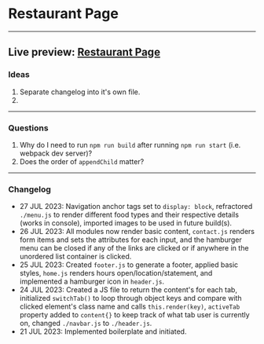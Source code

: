 # Restaurant Page
---
Live preview: [Restaurant Page](https://mikeycos.github.io/theOdinProject/javaScript/projects/restaurant-page/dist)
---
### Ideas
1. Separate changelog into it's own file.
2. 
---
### Questions
1. Why do I need to run `npm run build` after running `npm run start` (i.e. webpack dev server)?  
2. Does the order of `appendChild` matter?
---
### Changelog
- 27 JUL 2023: Navigation anchor tags set to `display: block`, refractored `./menu.js` to render different food types and their respective details (works in console), imported images to be used in future build(s).  
- 26 JUL 2023: All modules now render basic content, `contact.js` renders form items and sets the attributes for each input, and the hamburger menu can be closed if any of the links are clicked or if anywhere in the unordered list container is clicked.  
- 25 JUL 2023: Created `footer.js` to generate a footer, applied basic styles, `home.js` renders hours open/location/statement, and implemented a hamburger icon in `header.js`.  
- 24 JUL 2023: Created a JS file to return the content's for each tab, initialized `switchTab()` to loop through object keys and compare with clicked element's class name and calls `this.render(key)`, `activeTab` property added to `content{}` to keep track of what tab user is currently on, changed `./navbar.js` to `./header.js`.  
- 21 JUL 2023: Implemented boilerplate and initiated.  